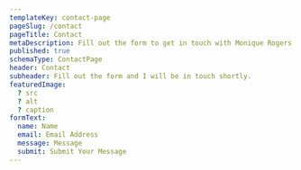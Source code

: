 ```yaml
---
templateKey: contact-page
pageSlug: /contact
pageTitle: Contact
metaDescription: Fill out the form to get in touch with Monique Rogers
published: true
schemaType: ContactPage
header: Contact
subheader: Fill out the form and I will be in touch shortly.
featuredImage:
  ? src
  ? alt
  ? caption
formText:
  name: Name
  email: Email Address
  message: Message
  submit: Submit Your Message
---
```


